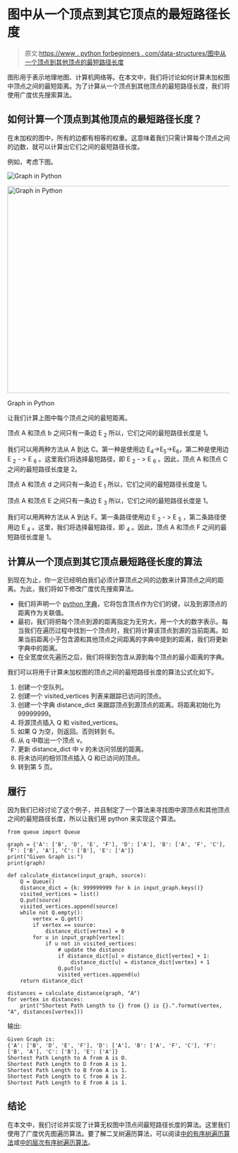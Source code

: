 # 图中从一个顶点到其它顶点的最短路径长度

> 原文:[https://www . python forbeginners . com/data-structures/图中从一个顶点到其他顶点的最短路径长度](https://www.pythonforbeginners.com/data-structures/shortest-path-length-from-a-vertex-to-other-vertices-in-a-graph)

图形用于表示地理地图、计算机网络等。在本文中，我们将讨论如何计算未加权图中顶点之间的最短距离。为了计算从一个顶点到其他顶点的最短路径长度，我们将使用广度优先搜索算法。

## 如何计算一个顶点到其他顶点的最短路径长度？

在未加权的图中，所有的边都有相等的权重。这意味着我们只需计算每个顶点之间的边数，就可以计算出它们之间的最短路径长度。

例如，考虑下图。

![Graph in Python](../Images/cc4280cbd1055847202dbea43ac16b64.png)

<noscript><img src="../Images/22c8b8a26e552c8cf4137a4948d32342.png" alt="Graph in Python" width="725" height="468" data-original-src="https://lh6.googleusercontent.com/0eHl0QiH47LY8a8qb_Rvdqzpd0qAHuTwmXRymMFs7WQgsAt3_dnxRaFSDDOuJ9lb3DmeYMLFj9vEzwPq7n5Xr39VgaP2eCQjDBnfIoE5xJyAXoO6rTG87-6U_E7JAVS9dfrj1e_l=s0"/></noscript>

Graph in Python

让我们计算上图中每个顶点之间的最短距离。

顶点 A 和顶点 b 之间只有一条边 E <sub>2</sub> 所以，它们之间的最短路径长度是 1。

我们可以用两种方法从 A 到达 C。第一种是使用边 E<sub>4</sub>->E<sub>5</sub>->E<sub>6</sub>，第二种是使用边 E <sub>2</sub> - > E <sub>6</sub> 。这里我们将选择最短路径，即 E <sub>2</sub> - > E <sub>6</sub> 。因此，顶点 A 和顶点 C 之间的最短路径长度是 2。

顶点 A 和顶点 d 之间只有一条边 E <sub>1</sub> 所以，它们之间的最短路径长度是 1。

顶点 A 和顶点 E 之间只有一条边 E <sub>3</sub> 所以，它们之间的最短路径长度是 1。

我们可以用两种方法从 A 到达 F。第一条路径使用边 E <sub>2</sub> - > E <sub>5</sub> ，第二条路径使用边 E <sub>4</sub> 。这里，我们将选择最短路径，即 <sub>4</sub> 。因此，顶点 A 和顶点 F 之间的最短路径长度是 1。

## 计算从一个顶点到其它顶点最短路径长度的算法

到现在为止，你一定已经明白我们必须计算顶点之间的边数来计算顶点之间的距离。为此，我们将如下修改广度优先搜索算法。

*   我们将声明一个 [python 字典](https://www.pythonforbeginners.com/dictionary/how-to-use-dictionaries-in-python/)，它将包含顶点作为它们的键，以及到源顶点的距离作为关联值。
*   最初，我们将把每个顶点到源的距离指定为无穷大，用一个大的数字表示。每当我们在遍历过程中找到一个顶点时，我们将计算该顶点到源的当前距离。如果当前距离小于包含源和其他顶点之间距离的字典中提到的距离，我们将更新字典中的距离。
*   在全宽度优先遍历之后，我们将得到包含从源到每个顶点的最小距离的字典。

我们可以将用于计算未加权图的顶点之间的最短路径长度的算法公式化如下。

1.  创建一个空队列。
2.  创建一个 visited_vertices 列表来跟踪已访问的顶点。
3.  创建一个字典 distance_dict 来跟踪顶点到源顶点的距离。将距离初始化为 99999999。
4.  将源顶点插入 Q 和 visited_vertices。
5.  如果 Q 为空，则返回。否则转到 6。
6.  从 q 中取出一个顶点 v。
7.  更新 distance_dict 中 v 的未访问邻居的距离。
8.  将未访问的相邻顶点插入 Q 和已访问的顶点。
9.  转到第 5 页。

## 履行

因为我们已经讨论了这个例子，并且制定了一个算法来寻找图中源顶点和其他顶点之间的最短路径长度，所以让我们用 python 来实现这个算法。

```
from queue import Queue

graph = {'A': ['B', 'D', 'E', 'F'], 'D': ['A'], 'B': ['A', 'F', 'C'], 'F': ['B', 'A'], 'C': ['B'], 'E': ['A']}
print("Given Graph is:")
print(graph)

def calculate_distance(input_graph, source):
    Q = Queue()
    distance_dict = {k: 999999999 for k in input_graph.keys()}
    visited_vertices = list()
    Q.put(source)
    visited_vertices.append(source)
    while not Q.empty():
        vertex = Q.get()
        if vertex == source:
            distance_dict[vertex] = 0
        for u in input_graph[vertex]:
            if u not in visited_vertices:
                # update the distance
                if distance_dict[u] > distance_dict[vertex] + 1:
                    distance_dict[u] = distance_dict[vertex] + 1
                Q.put(u)
                visited_vertices.append(u)
    return distance_dict

distances = calculate_distance(graph, "A")
for vertex in distances:
    print("Shortest Path Length to {} from {} is {}.".format(vertex, "A", distances[vertex])) 
```

输出:

```
Given Graph is:
{'A': ['B', 'D', 'E', 'F'], 'D': ['A'], 'B': ['A', 'F', 'C'], 'F': ['B', 'A'], 'C': ['B'], 'E': ['A']}
Shortest Path Length to A from A is 0.
Shortest Path Length to D from A is 1.
Shortest Path Length to B from A is 1.
Shortest Path Length to C from A is 2.
Shortest Path Length to E from A is 1.
```

## 结论

在本文中，我们讨论并实现了计算无权图中顶点间最短路径长度的算法。这里我们使用了广度优先图遍历算法。要了解二叉树遍历算法，可以阅读[中的有序树遍历算法](https://www.pythonforbeginners.com/data-structures/in-order-tree-traversal-in-python)或[中的层次有序树遍历算法](https://www.pythonforbeginners.com/data-structures/level-order-tree-traversal-in-python)。